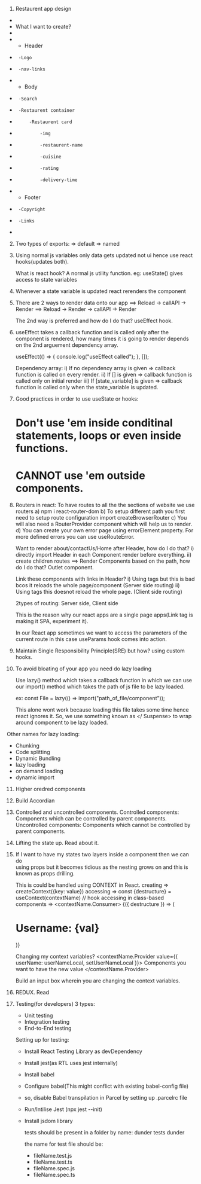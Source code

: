 1. Restaurent app design

-
- What I want to create?
-
- - Header
-      -Logo
-      -nav-links
- - Body
-      -Search
-      -Restaurent container
-          -Restaurent card
-              -img
-              -restaurent-name
-              -cuisine
-              -rating
-              -delivery-time
- - Footer
-      -Copyright
-      -Links
-

2. Two types of exports:
   => default
   => named

3. Using normal js variables only data gets updated not ui
   hence use react hooks(updates both).

   What is react hook? A normal js utility function.
   eg: useState() gives access to state variables

4. Whenever a state variable is updated react rerenders the component

5. There are 2 ways to render data onto our app
   ==> Reload -> callAPI -> Render
   ==> Reload -> Render -> callAPI -> Render

   The 2nd way is preferred and how do I do that? useEffect hook.

6. useEffect takes a callback function and is called only after the component
   is rendered, how many times it is going to render depends on the 2nd arguement
   dependency array.

   useEffect(() => {
   console.log("useEffect called");
   }, []);

   Dependency array:
   i) If no dependency array is given => callback function is called on
   every render.
   ii) If [] is given => callback function is called only on initial render
   iii) If [state_variable] is given => callback function is called only when the
   state_variable is updated.

7. Good practices in order to use useState or hooks:

   # Don't use 'em inside conditinal statements, loops or even inside functions.

   # CANNOT use 'em outside components.

8. Routers in react:
   To have routes to all the the sections of website we use routers
   a) npm i react-router-dom
   b) To setup different path you first need to setup route configuration
   import createBrowserRouter
   c) You will also need a RouterProvider component which will help us to render.
   d) You can create your own error page using errorElement property.
   For more defined errors you can use useRouteError.

   Want to render about/contactUs/Home after Header, how do I do that?
   i) directly import Header in each Component render before everything.
   ii) create children routes ==> Render Components based on the path,
   how do I do that? Outlet component.

   Link these components with links in Header?
   i) Using <a></a> tags but this is bad bcos it reloads the whole page/component
   (Server side routing)
   ii) Using <Link to=""></Link> tags this doesnot reload the whole page.
   (Client side routing)

   2types of routing: Server side, Client side

   This is the reason why our react apps are a single page apps(Link tag is making
   it SPA, experiment it).

   In our React app sometimes we want to access the parameters of the current route in this case useParams hook comes into action.

9. Maintain Single Responsibility Principle(SRE) but how? using custom hooks.

10. To avoid bloating of your app you need do lazy loading

    Use lazy() method which takes a callback function in which we can use our
    import() method which takes the path of js file to be lazy loaded.

    ex: const File = lazy(() => import("path_of_file/component"));

    This alone wont work because loading this file takes some time hence react ignores
    it. So, we use something known as <Suspense fallback={loading_screen_render}></ Suspense> to wrap around component to be lazy loaded.

Other names for lazy loading:

- Chunking
- Code splitting
- Dynamic Bundling
- lazy loading
- on demand loading
- dynamic import

11. Higher oredred components

12. Build Accordian

13. Controlled and uncontrolled components.
    Controlled components: Components which can be controlled by parent components.
    Uncontrolled components: Components which cannot be controlled by parent components.

14. Lifting the state up.
    Read about it.

15. If I want to have my states two layers inside a component then we can do  
    using props but it becomes tidious as the nesting grows on and this is known as
    props drilling.

    This is could be handled using CONTEXT in React.
    creating => createContext({key: value})
    accessing => const {destructure} = useContext(contextName) // hook
    accessing in class-based components =>
    <contextName.Consumer>
    {({ destructure }) => (
      <h1 className="font-bold ">Username: {val}</h1>
      )}
    </contextName.Consumer>

    Changing my context variables?
    <contextName.Provider value={{ userName: userNameLocal, setUserNameLocal }}>
    Components you want to have the new value
    </contextName.Provider>

    Build an input box wherein you are changing the context variables.

16. REDUX.
    Read

17. Testing(for developers)
    3 types:

    - Unit testing
    - Integration testing
    - End-to-End testing

    Setting up for testing:

    - Install React Testing Library as devDependency
    - Install jest(as RTL uses jest internally)
    - Install babel
    - Configure babel(This might conflict with existing babel-config file)
    - so, disable Babel transpilation in Parcel by setting up .parcelrc file
    - Run/Intilise Jest (npx jest --init)
    - Install jsdom library

      tests should be present in a folder by name: dunder tests dunder

      the name for test file should be:

      - fileName.test.js
      - fileName.test.ts
      - fileName.spec.js
      - fileName.spec.ts
